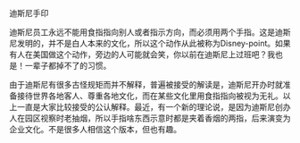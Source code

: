 迪斯尼手印

迪斯尼员工永远不能用食指指向别人或者指示方向，而必须用两个手指。这是迪斯尼发明的，并不是白人本来的文化，所以这个动作从此被称为Disney-point。如果有人在美国做这个动作，旁边的人可能就会笑，你以前在迪斯尼上过班吧？我也是！一辈子都掉不了的习惯。

由于迪斯尼有很多古怪规矩而并不解释，普遍被接受的解读是，迪斯尼开办时就准备接待世界各地客人、尊重各地文化，而在某些文化里用食指指向被视为无礼。以上一直是大家比较接受的公认解释。最近，有一个新的理论说，是因为迪斯尼创办人在园区视察时老抽烟，所以手指啥东西示意时都是夹着香烟的两指，后来演变为企业文化。不是很多人相信这个版本，但也有趣。
